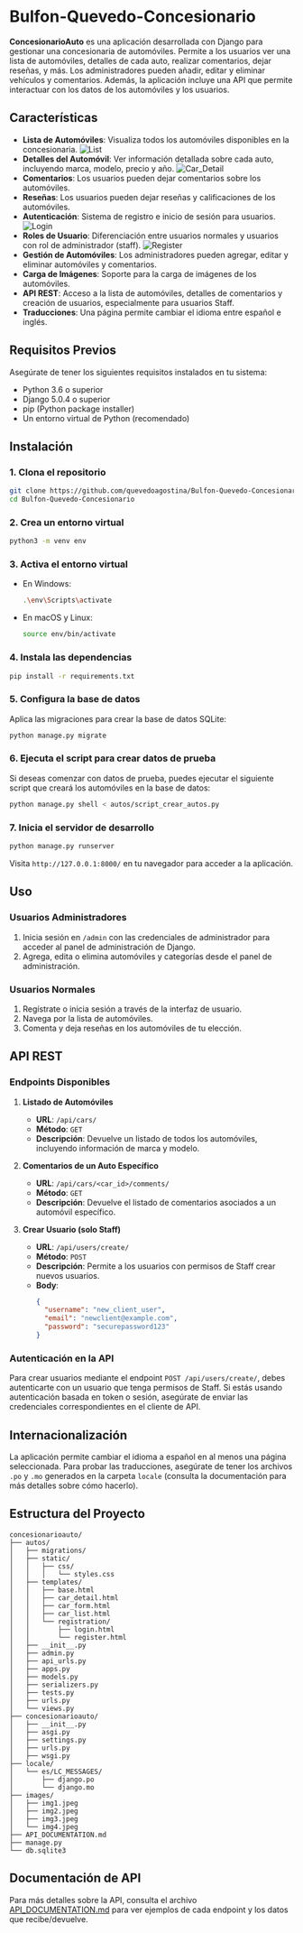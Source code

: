 # Bulfon-Quevedo-Concesionario

**ConcesionarioAuto** es una aplicación desarrollada con Django para gestionar una concesionaria de automóviles. Permite a los usuarios ver una lista de automóviles, detalles de cada auto, realizar comentarios, dejar reseñas, y más. Los administradores pueden añadir, editar y eliminar vehículos y comentarios. Además, la aplicación incluye una API que permite interactuar con los datos de los automóviles y los usuarios.

## Características

- **Lista de Automóviles**: Visualiza todos los automóviles disponibles en la concesionaria.
  ![List](https://github.com/quevedoagostina/Bulfon-Quevedo-Concesionario/blob/main/images/img1.jpeg)
- **Detalles del Automóvil**: Ver información detallada sobre cada auto, incluyendo marca, modelo, precio y año.
  ![Car_Detail](https://github.com/quevedoagostina/Bulfon-Quevedo-Concesionario/blob/main/images/img2.jpeg)
- **Comentarios**: Los usuarios pueden dejar comentarios sobre los automóviles.
- **Reseñas**: Los usuarios pueden dejar reseñas y calificaciones de los automóviles.
- **Autenticación**: Sistema de registro e inicio de sesión para usuarios.
  ![Login](https://github.com/quevedoagostina/Bulfon-Quevedo-Concesionario/blob/main/images/img3.jpeg)
- **Roles de Usuario**: Diferenciación entre usuarios normales y usuarios con rol de administrador (staff).
  ![Register](https://github.com/quevedoagostina/Bulfon-Quevedo-Concesionario/blob/main/images/img4.jpeg)
- **Gestión de Automóviles**: Los administradores pueden agregar, editar y eliminar automóviles y comentarios.
- **Carga de Imágenes**: Soporte para la carga de imágenes de los automóviles.
- **API REST**: Acceso a la lista de automóviles, detalles de comentarios y creación de usuarios, especialmente para usuarios Staff.
- **Traducciones**: Una página permite cambiar el idioma entre español e inglés.

## Requisitos Previos

Asegúrate de tener los siguientes requisitos instalados en tu sistema:

- Python 3.6 o superior
- Django 5.0.4 o superior
- pip (Python package installer)
- Un entorno virtual de Python (recomendado)

## Instalación

### 1. Clona el repositorio

```bash
git clone https://github.com/quevedoagostina/Bulfon-Quevedo-Concesionario
cd Bulfon-Quevedo-Concesionario
```

### 2. Crea un entorno virtual

```bash
python3 -m venv env
```

### 3. Activa el entorno virtual

- En Windows:

  ```bash
  .\env\Scripts\activate
  ```

- En macOS y Linux:

  ```bash
  source env/bin/activate
  ```

### 4. Instala las dependencias

```bash
pip install -r requirements.txt
```

### 5. Configura la base de datos

Aplica las migraciones para crear la base de datos SQLite:

```bash
python manage.py migrate
```

### 6. Ejecuta el script para crear datos de prueba

Si deseas comenzar con datos de prueba, puedes ejecutar el siguiente script que creará los automóviles en la base de datos:

```bash
python manage.py shell < autos/script_crear_autos.py
```

### 7. Inicia el servidor de desarrollo

```bash
python manage.py runserver
```

Visita `http://127.0.0.1:8000/` en tu navegador para acceder a la aplicación.

## Uso

### Usuarios Administradores

1. Inicia sesión en `/admin` con las credenciales de administrador para acceder al panel de administración de Django.
2. Agrega, edita o elimina automóviles y categorías desde el panel de administración.

### Usuarios Normales

1. Regístrate o inicia sesión a través de la interfaz de usuario.
2. Navega por la lista de automóviles.
3. Comenta y deja reseñas en los automóviles de tu elección.

## API REST

### Endpoints Disponibles

1. **Listado de Automóviles**
   - **URL**: `/api/cars/`
   - **Método**: `GET`
   - **Descripción**: Devuelve un listado de todos los automóviles, incluyendo información de marca y modelo.
  
2. **Comentarios de un Auto Específico**
   - **URL**: `/api/cars/<car_id>/comments/`
   - **Método**: `GET`
   - **Descripción**: Devuelve el listado de comentarios asociados a un automóvil específico.
  
3. **Crear Usuario (solo Staff)**
   - **URL**: `/api/users/create/`
   - **Método**: `POST`
   - **Descripción**: Permite a los usuarios con permisos de Staff crear nuevos usuarios.
   - **Body**: 
     ```json
     {
       "username": "new_client_user",
       "email": "newclient@example.com",
       "password": "securepassword123"
     }
     ```

### Autenticación en la API

Para crear usuarios mediante el endpoint `POST /api/users/create/`, debes autenticarte con un usuario que tenga permisos de Staff. Si estás usando autenticación basada en token o sesión, asegúrate de enviar las credenciales correspondientes en el cliente de API.

## Internacionalización

La aplicación permite cambiar el idioma a español en al menos una página seleccionada. Para probar las traducciones, asegúrate de tener los archivos `.po` y `.mo` generados en la carpeta `locale` (consulta la documentación para más detalles sobre cómo hacerlo).

## Estructura del Proyecto


```
concesionarioauto/
├── autos/                     
│   ├── migrations/            
│   ├── static/                
│   │   ├── css/
│   │   │   └── styles.css     
│   ├── templates/             
│   │   ├── base.html          
│   │   ├── car_detail.html   
│   │   ├── car_form.html     
│   │   ├── car_list.html      
│   │   └── registration/      
│   │       ├── login.html     
│   │       └── register.html  
│   ├── __init__.py            
│   ├── admin.py               
│   ├── api_urls.py           
│   ├── apps.py                
│   ├── models.py              
│   ├── serializers.py         
│   ├── tests.py               
│   ├── urls.py                
│   └── views.py               
├── concesionarioauto/         
│   ├── __init__.py
│   ├── asgi.py                
│   ├── settings.py            
│   ├── urls.py                
│   ├── wsgi.py                
├── locale/                    
│   └── es/LC_MESSAGES/
│       ├── django.po          
│       └── django.mo          
├── images/                    
│   ├── img1.jpeg
│   ├── img2.jpeg
│   ├── img3.jpeg
│   └── img4.jpeg
├── API_DOCUMENTATION.md       
├── manage.py                  
└── db.sqlite3                
```

## Documentación de API

Para más detalles sobre la API, consulta el archivo [API_DOCUMENTATION.md](API_DOCUMENTATION.md) para ver ejemplos de cada endpoint y los datos que recibe/devuelve.

